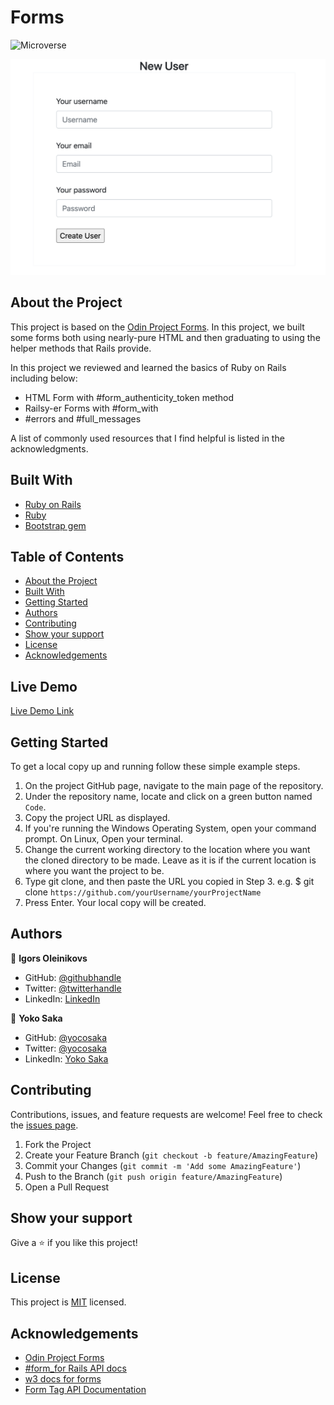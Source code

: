 # Forms
![Microverse](https://img.shields.io/badge/Microverse-blueviolet)

![Top Page Screenshot](./screenshot.png)

## About the Project

This project is based on the [Odin Project Forms](https://www.theodinproject.com/courses/ruby-on-rails/lessons/forms). In this project, we built some forms both using nearly-pure HTML and then graduating to using the helper methods that Rails provide.

In this project we reviewed and learned the basics of Ruby on Rails including below:

- HTML Form with #form_authenticity_token method
- Railsy-er Forms with #form_with
- #errors and #full_messages

A list of commonly used resources that I find helpful is listed in the acknowledgments.

## Built With

- [Ruby on Rails](https://rubyonrails.org/)
- [Ruby](https://www.ruby-lang.org/en/)
- [Bootstrap gem](https://rubygems.org/gems/bootstrap/versions/4.0.0)

## Table of Contents

- [About the Project](#about-the-project)
- [Built With](#built-with)
- [Getting Started](#getting-started)
- [Authors](#authors)
- [Contributing](#contributing)
- [Show your support](#show-your-support)
- [License](#license)
- [Acknowledgements](#acknowledgements)

## Live Demo

[Live Demo Link](https://repl.it/@yocoono/mv-Forms)

## Getting Started

To get a local copy up and running follow these simple example steps.

1. On the project GitHub page, navigate to the main page of the repository.
2. Under the repository name, locate and click on a green button named `Code`.
3. Copy the project URL as displayed.
4. If you're running the Windows Operating System, open your command prompt. On Linux, Open your terminal.
5. Change the current working directory to the location where you want the cloned directory to be made. Leave as it is if the current location is where you want the project to be.
6. Type git clone, and then paste the URL you copied in Step 3.
   e.g. $ git clone `https://github.com/yourUsername/yourProjectName`
7. Press Enter. Your local copy will be created.

## Authors

👤 **Igors Oleinikovs**

- GitHub: [@githubhandle](https://github.com/Igors78)
- Twitter: [@twitterhandle](https://twitter.com/oleinikovs)
- LinkedIn: [LinkedIn](https://www.linkedin.com/in/igors-oleinikovs-17a10958/)

👤 **Yoko Saka**

- GitHub: [@yocosaka](https://github.com/yocosaka)
- Twitter: [@yocosaka](https://twitter.com/yocosaka)
- LinkedIn: [Yoko Saka](https://www.linkedin.com/in/yokosaka)

## Contributing

Contributions, issues, and feature requests are welcome!
Feel free to check the [issues page](../../issues).

1. Fork the Project
2. Create your Feature Branch (`git checkout -b feature/AmazingFeature`)
3. Commit your Changes (`git commit -m 'Add some AmazingFeature'`)
4. Push to the Branch (`git push origin feature/AmazingFeature`)
5. Open a Pull Request

## Show your support

Give a ⭐️ if you like this project!

## License

This project is [MIT](./LICENSE) licensed.

## Acknowledgements

- [Odin Project Forms](https://www.theodinproject.com/courses/ruby-on-rails/lessons/forms)
- [#form_for Rails API docs](https://apidock.com/rails/ActionView/Helpers/FormHelper/form_for)
- [w3 docs for forms](http://www.w3schools.com/tags/tag_form.asp)
- [Form Tag API Documentation](http://api.rubyonrails.org/classes/ActionView/Helpers/FormTagHelper.html#method-i-form_tag)
